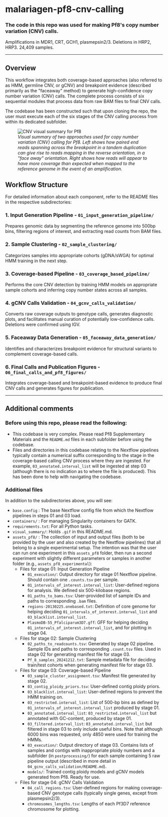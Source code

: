 # malariagen-pf8-cnv-calling

### The code in this repo was used for making Pf8's copy number variation (CNV) calls. 

Amplifications in MDR1, CRT, GCH1, plasmepsin2/3. Deletions in HRP2, HRP3. 24,409 samples. 

---

## Overview

This workflow integrates both coverage-based approaches (also referred to as HMM, germline CNV, or gCNV) and breakpoint evidence (described primarily as the "faceaway" method) to generate high-confidence copy number variation (CNV) calls. The complete process consists of six sequential modules that process data from raw BAM files to final CNV calls. 

The codebase has been constructed such that upon cloning the repo, the user must execute each of the six stages of the CNV calling process from within its dedicated subfolder. 

<figure>
  <img src="visual_summary/pf8-cnv-visual-summary.gif" alt="CNV visual summary for Pf8">
  <figcaption><em>Visual summary of two approaches used for copy number variation (CNV) calling for Pf8. Left shows how paired end reads spanning across the breakpoint in a tandem duplication can give rise to reads mapping in the reverse orientation, in a "face away" orientation. Right shows how reads will appear to have more coverage than expected when mapped to the reference genome in the event of an amplification.</em></figcaption>
</figure>

## Workflow Structure

For detailed information about each component, refer to the README files in the respective subdirectories:

### 1. Input Generation Pipeline - `01_input_generation_pipeline/`
Prepares genomic data by segmenting the reference genome into 500bp bins, filtering regions of interest, and extracting read counts from BAM files.  

### 2. Sample Clustering - `02_sample_clustering/`
Categorizes samples into appropriate cohorts (gDNA/sWGA) for optimal HMM training in the next step.  

### 3. Coverage-based Pipeline - `03_coverage_based_pipeline/`
Performs the core CNV detection by training HMM models on appropriate sample cohorts and inferring copy number states across all samples.  

### 4. gCNV Calls Validation - `04_gcnv_calls_validation/`
Converts raw coverage outputs to genotype calls, generates diagnostic plots, and facilitates manual curation of potentially low-confidence calls. Deletions were confirmed using IGV. 

### 5. Faceaway Data Generation - `05_faceaway_data_generation/`
Identifies and characterizes breakpoint evidence for structural variants to complement coverage-based calls.  

### 6. Final Calls and Publication Figures - `06_final_calls_and_pf8_figures/`
Integrates coverage-based and breakpoint-based evidence to produce final CNV calls and generates figures for publication.  

---

## Additional comments

### Before using this repo, please read the following:

- This codebase is very complex. Please read Pf8 Supplementary Materials and the `README.md` files in each subfolder before using the codebase. 
- Files and directories in this codebase relating to the Nextflow pipelines typically contain a numerical suffix corresponding to the stage in the coverage-based calling CNV process where they are ingested. For example, `03_annotated.interval_list` will be ingested at step 03 (although there is no indication as to where the file is produced). This has been done to help with navigating the codebase.

### Additional files

In addition to the subdirectories above, you will see:
- `base.config` : The base Nextflow config file from which the Nextflow pipelines in steps 01 and 03 load.
- `containers/` : For managing Singularity containers for GATK. 
- `requirements.txt`: For all Python tasks.
- `visual_summary/`: Holds `.gif` in this README.md. 
- `assets_pf8/` : The collection of input and output files (both to be provided by the user and also created by the Nextflow pipelines) that all belong to a single experimental setup. The intention was that the user can run one experiment in this `assets_pf8` folder, then run a second experiment with slightly different parameters or samples in another folder (e.g., `assets_pf8_experimental`):
  - Files for stage 01: Input Generation Pipeline
    - `01_execution/`: Output directory for stage 01 Nextflow pipeline. Should contain one `.counts.tsv` per sample. 
    - `01_intervals_of_interest.interval_list`: User-defined regions for analysis. We defined six 500-kilobase regions. 
    - `01_paths_to_bams.tsv`: User-provided list of sample IDs and paths to corresponding `.bam` files. 
    - `regions-20130225.onebased.txt`: Definition of core genome for helping deciding `01_intervals_of_interest.interval_list` and `03_blacklist.interval_list`. 
    - `PlasmoDB-55_Pfalciparum3D7.gff`: GFF for helping deciding `01_intervals_of_interest.interval_list`, and for plotting in stage 04. 
  - Files for stage 02: Sample Clustering
    - `02_paths_to_readcounts.tsv`: Generated by stage 02 pipeline. Sample IDs and paths to corresponding `.count.tsv` files. Used in stage 02 for generating manifest file for stage 03. 
    - `Pf_8_samples_20241212.txt`: Sample metadata file for deciding train/test cohorts when generating manifest file for stage 03. 
  - Files for stage 03: Coverage-based Pipeline
    - `03_sample_cluster_assignment.tsv`: Manifest file generated by stage 02. 
    - `03_contig_ploidy_priors.tsv`: User-defined contig ploidy priors. 
    - `03_blacklist.interval_list`: User-defined regions to prevent the HMM training on. 
    - `03_restricted.interval_list`: List of 500-bp bins as defined by `01_intervals_of_interest.interval_list` produced by stage 01. 
    - `03_annotated.interval_list`: `03_restricted.interval_list` but annotated with GC-content, produced by stage 01. 
    - `03_filtered.interval_list`: `03_annotated.interval_list` but filtered in stage 03 to only include useful bins. Note that although 6000 bins was requested, only 4850 were used for training the HMMs. 
    - `03_execution/`: Output directory of stage 03. Contains lists of samples and contigs with inappropriate ploidy numbers and a subfolder (in `postprocessing/`) for each sample containing 5 raw pipeline output (described in more detail in `04_gcnv_calls_validation/README.md`). 
    - `models/`: Trained contig ploidy models and gCNV models generated from Pf8. Ready for use. 
  - Files for stage 04: gCNV Calls Validation
    - `04_call_regions.tsv`: User-defined regions for making coverage-based CNV genotype calls (typically single genes, except from plasmepsin2/3). 
    - `chromosomes_lengths.tsv`: Lengths of each Pf3D7 reference chromosome for plotting. 
